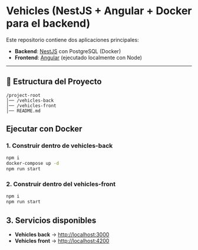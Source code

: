 # Vehicles (NestJS + Angular + Docker para el backend)

Este repositorio contiene dos aplicaciones principales:  

- **Backend**: [NestJS](https://nestjs.com/) con PostgreSQL (Docker)  
- **Frontend**: [Angular](https://angular.io/) (ejecutado localmente con Node)  

---

## 📂 Estructura del Proyecto
```plaintext
/project-root
│── /vehicles-back
│── /vehicles-front
│── README.md
```

## Ejecutar con Docker

### 1. Construir dentro de vehicles-back
```bash
npm i
docker-compose up -d
npm run start
```

### 2. Construir dentro del vehicles-front
```bash
npm i
npm run start
```

## 3. Servicios disponibles

- **Vehicles back** → [http://localhost:3000](http://localhost:3000)  
- **Vehicles front** → [http://localhost:4200](http://localhost:4200)  